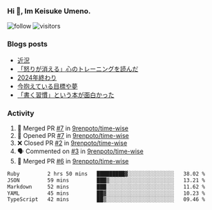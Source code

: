 ### Hi 👋, Im Keisuke Umeno.

<!--
**9renpoto/9renpoto** is a ✨ _special_ ✨ repository because its `README.md` (this file) appears on your GitHub profile.

Here are some ideas to get you started:

- 🔭 I’m currently working on ...
- 🌱 I’m currently learning ...
- 👯 I’m looking to collaborate on ...
- 🤔 I’m looking for help with ...
- 💬 Ask me about ...
- 📫 How to reach me: ...
- 😄 Pronouns: ...
- ⚡ Fun fact: ...
-->

![follow](https://img.shields.io/github/followers/9renpoto?label=Follow&style=social)
![visitors](https://komarev.com/ghpvc/?username=9renpoto&label=Profile%20views&color=0e75b6&style=flat)

### Blogs posts

<!-- BLOG-POST-LIST:START -->
- [近況](https://9renpoto.win/entry/2025/04/05/current_status)
- [「怒りが消える」心のトレーニングを読んだ](https://9renpoto.win/entry/2025/02/01/anger-management)
- [2024年終わり](https://9renpoto.win/entry/2024/12/31/2024-end)
- [今抱えている目標や夢](https://9renpoto.win/entry/2024/12/02/objective)
- [「書く習慣」という本が面白かった](https://9renpoto.win/entry/2024/11/11/leave_a_feeling_sad)
<!-- BLOG-POST-LIST:END -->

### Activity

<!--START_SECTION:activity-->
1. 🎉 Merged PR [#7](https://github.com/9renpoto/time-wise/pull/7) in [9renpoto/time-wise](https://github.com/9renpoto/time-wise)
2. 💪 Opened PR [#7](https://github.com/9renpoto/time-wise/pull/7) in [9renpoto/time-wise](https://github.com/9renpoto/time-wise)
3. ❌ Closed PR [#2](https://github.com/9renpoto/time-wise/pull/2) in [9renpoto/time-wise](https://github.com/9renpoto/time-wise)
4. 🗣 Commented on [#3](https://github.com/9renpoto/time-wise/pull/3#issuecomment-3242337248) in [9renpoto/time-wise](https://github.com/9renpoto/time-wise)
5. 🎉 Merged PR [#6](https://github.com/9renpoto/time-wise/pull/6) in [9renpoto/time-wise](https://github.com/9renpoto/time-wise)
<!--END_SECTION:activity-->

<!--START_SECTION:waka-->

```txt
Ruby         2 hrs 50 mins   █████████▓░░░░░░░░░░░░░░░   38.02 %
JSON         59 mins         ███▒░░░░░░░░░░░░░░░░░░░░░   13.21 %
Markdown     52 mins         ███░░░░░░░░░░░░░░░░░░░░░░   11.62 %
YAML         45 mins         ██▓░░░░░░░░░░░░░░░░░░░░░░   10.23 %
TypeScript   42 mins         ██▒░░░░░░░░░░░░░░░░░░░░░░   09.46 %
```

<!--END_SECTION:waka-->
